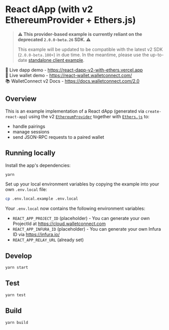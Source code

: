 # React dApp (with v2 EthereumProvider + Ethers.js)

> **⚠️ This provider-based example is currently reliant on the deprecated `2.0.0-beta.26` SDK. ⚠️**
>
> This example will be updated to be compatible with the latest v2 SDK (`2.0.0-beta.100+`) in due time.
> In the meantime, please use the up-to-date [standalone client example](../react-dapp-v2/).

🔗 Live dapp demo - https://react-dapp-v2-with-ethers.vercel.app <br />
🔗 Live wallet demo - https://react-wallet.walletconnect.com/ <br />
📚 WalletConnect v2 Docs - https://docs.walletconnect.com/2.0

## Overview

This is an example implementation of a React dApp (generated via `create-react-app`) using the v2 [`EthereumProvider`](https://docs.walletconnect.com/2.0/quick-start/dapps/ethereum-provider) together with [`Ethers.js`](https://docs.ethers.io/v5/) to:

- handle pairings
- manage sessions
- send JSON-RPC requests to a paired wallet

## Running locally

Install the app's dependencies:

```bash
yarn
```

Set up your local environment variables by copying the example into your own `.env.local` file:

```bash
cp .env.local.example .env.local
```

Your `.env.local` now contains the following environment variables:

- `REACT_APP_PROJECT_ID` (placeholder) - You can generate your own ProjectId at https://cloud.walletconnect.com
- `REACT_APP_INFURA_ID` (placeholder) - You can generate your own Infura ID via https://infura.io/
- `REACT_APP_RELAY_URL` (already set)

## Develop

```bash
yarn start
```

## Test

```bash
yarn test
```

## Build

```bash
yarn build
```
